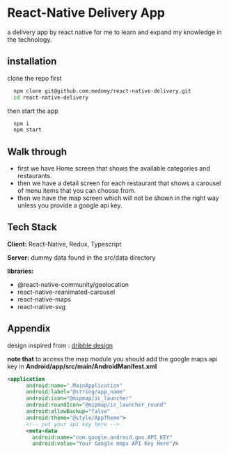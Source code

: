 
# React-Native Delivery App

a delivery app by react native for me to learn and expand my knowledge in the technology.



## installation

clone the repo first
```bash
  npm clone git@github.com:medomy/react-native-delivery.git
  cd react-native-delivery
```
then start the app 
```bash
  npm i
  npm start
```
## Walk through
- first we have Home screen that shows the available categories and restaurants.
- then we have a detail screen for each restaurant that shows a carousel of menu items that you can choose from.
- then we have the map screen which will not be shown in the right way unless you provide a google api key.
  
## Tech Stack

**Client:** React-Native, Redux, Typescript

**Server:** dummy data found in the src/data directory

**libraries:** 
- @react-native-community/geolocation
- react-native-reanimated-carousel
- react-native-maps
- react-native-svg
## Appendix
design inspired from : [dribble design](https://dribbble.com/shots/14527824-Food-Delivery-Mobile-App/attachments/6215067?mode=media)

**note that** to access the map module you should add the google maps api key in **Android/app/src/main/AndroidManifest.xml**

```xml
<application
      android:name=".MainApplication"
      android:label="@string/app_name"
      android:icon="@mipmap/ic_launcher"
      android:roundIcon="@mipmap/ic_launcher_round"
      android:allowBackup="false"
      android:theme="@style/AppTheme">
      <!-- put your api key here -->
      <meta-data
        android:name="com.google.android.geo.API_KEY"
        android:value="Your Google maps API Key Here"/>
```